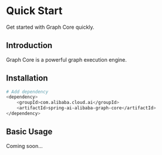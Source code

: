 # Quick Start

Get started with Graph Core quickly.

## Introduction

Graph Core is a powerful graph execution engine.

## Installation

```bash
# Add dependency
<dependency>
    <groupId>com.alibaba.cloud.ai</groupId>
    <artifactId>spring-ai-alibaba-graph-core</artifactId>
</dependency>
```

## Basic Usage

Coming soon...

